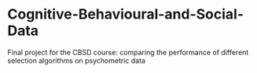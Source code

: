 # Cognitive-Behavioural-and-Social-Data
Final project for the CBSD course: comparing the performance of different selection algorithms on psychometric data
